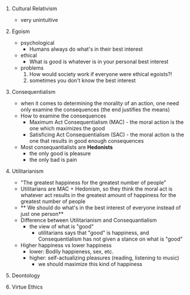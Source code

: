 1. Cultural Relativism
    - very unintuitive 
2. Egoism
    - psychological
        + Humans always do what's in their best interest
    - ethical
        + What is good is whatever is in your personal best interest
    - problems
        1. How would society work if everyone were ethical egoists?!
        2. sometimes you don't know the best interest

4. Consequentialism 
    - when it comes to determining the morality of an action, one need only examine the consequences (the end justifies the means)
    - How to examine the consequences
        + Maximum Act Consequentialism (MAC) - the moral action is the one which maximizes the good
        + Satisficing Act Consequentialism (SAC) - the moral action is the one that results in good enough consequences
    - Most consequantialists are **Hedonists**
        + the only good is pleasure
        + the only bad is pain

3. Utilitarianism
    - "The greatest happiness for the greatest number of people"
    - Utilitarians are MAC + Hedonism, so they think the moral act is whatever act results in the greatest amount of happiness for the greatest number of people
    - ** We should do what's in the best interest of everyone instead of just one person**
    - Difference between Utilitarianism and Consequantialism
        + the view of what is "good"
            * utilitarians says that "good" is happiness, and Consequentialism has not given a stance on what is "good"
    - Higher happiness vs lower happiness
        + lower: Bodily happieness, sex, etc.
        + higher: self-actualizing pleasures (reading, listening to music)
            * we should maximize this kind of happiness

4. Deontology
5. Virtue Ethics